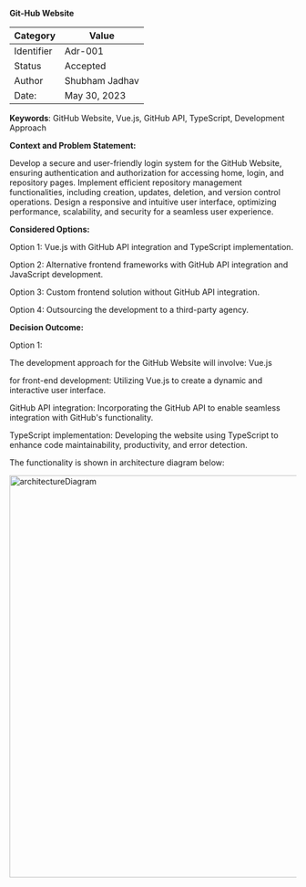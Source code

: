 **Git-Hub Website**

| Category | Value | 
|----------|----------|
| Identifier  | Adr-001 | 
|  Status  | Accepted | 
|  Author | Shubham Jadhav |
|  Date:  | May 30, 2023 | 

**Keywords**: GitHub Website, Vue.js, GitHub API, TypeScript, Development Approach

**Context and Problem Statement:**

Develop a secure and user-friendly login system for the GitHub Website, ensuring authentication and authorization for accessing home, login, and repository pages. Implement efficient repository management functionalities, including creation, updates, deletion, and version control operations. Design a responsive and intuitive user interface, optimizing performance, scalability, and security for a seamless user experience.

**Considered Options:** 

Option 1: Vue.js with GitHub API integration and TypeScript implementation.

Option 2: Alternative frontend frameworks with GitHub API integration and JavaScript development.

Option 3: Custom frontend solution without GitHub API integration.

Option 4: Outsourcing the development to a third-party agency.

**Decision Outcome:**

Option 1:

The development approach for the GitHub Website will involve: Vue.js 

for front-end development: Utilizing Vue.js to create a dynamic and interactive user interface.                            

GitHub API integration: Incorporating the GitHub API to enable seamless integration with GitHub's functionality.                                       

TypeScript implementation: Developing the website using TypeScript to enhance code maintainability, productivity, and error detection.

The functionality is shown in architecture diagram below:

<img width="705" alt="architectureDiagram" src="https://github.com/shubjadh/SE577/assets/114832019/4cf3bfb8-c098-469b-aaf1-026e08f787f4">
